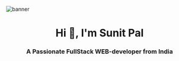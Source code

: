 


![banner](https://github.com/Ezio7777/Ezio7777/assets/111626550/f39d2ae8-f69d-4e52-8135-72c1845aa83e)
<h1 align="center">Hi 👋, I'm Sunit Pal</h1>

<h3 align="center">A Passionate FullStack WEB-developer from India</h3>

<!-- <div align="center">
  <h2>🐍 Contributions 🐍</h2>
  <img alt="snake eating my contributions" src="https://raw.githubusercontent.com/salesp07/salesp07/output/github-contribution-grid-snake.svg" />
</div>
<!-- <h2 align="center">Leetcode Info<h2>   -->
<!-- <p align="center"> 
  <a href="https://leetcode.com/Ezio_007/" target="_blank"><img align="center" src="https://leetcode.com/static/images/badges/2024/gif/2024-02.gif" alt="Ezio_007" height="200" width="200" /></a>
  <a href="https://leetcode.com/Ezio_007/" target="_blank"><img align="center" src="https://leetcode.com/static/images/badges/2024/gif/2024-03.gif" alt="Ezio_007" height="200" width="200" /></a>
  <a href="https://leetcode.com/Ezio_007/" target="_blank"><img align="center" src="https://assets.leetcode.com/static_assets/marketing/2024-50.gif" alt="Ezio_007" height="200" width="200" /></a>
  <a href="https://leetcode.com/Ezio_007/" target="_blank"><img align="center" src="https://assets.leetcode.com/static_assets/marketing/2024-100.gif" alt="Ezio_007" height="200" width="200" /></a>
</p>
<p align="center">
  <img align="top" flex-grow="1" src="https://leetcard.jacoblin.cool/Ezio_007?theme=dark&font=Nunito&ext=heatmap" />  
</p>
<br/>
<h2 align="center">⚡ Current Stats ⚡</h2>
<br>
<div align="center">
  <img width="390" src="https://streak-stats.demolab.com/?user=Ezio7777&count_private=true&theme=react&border_radius=10" alt="streak stats"/>
  <img width="390" src="https://github-readme-stats.vercel.app/api?username=Ezio7777&show_icons=true&theme=react&rank_icon=github&border_radius=10" alt="readme stats" />
  <img width="325" align="center" src="https://github-readme-stats.vercel.app/api/top-langs/?username=Ezio7777&hide=HTML&langs_count=8&layout=compact&theme=react&border_radius=10&size_weight=0.5&count_weight=0.5&exclude_repo=github-readme-stats" alt="top langs" />
</div>
 -->
<br/>

<br/><br/>









